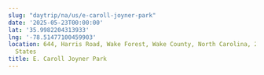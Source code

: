 ```yaml
---
slug: "daytrip/na/us/e-caroll-joyner-park"
date: '2025-05-23T00:00:00'
lat: '35.9982204313933'
lng: '-78.51477100459903'
location: 644, Harris Road, Wake Forest, Wake County, North Carolina, 27587, United
  States
title: E. Caroll Joyner Park
---
```



